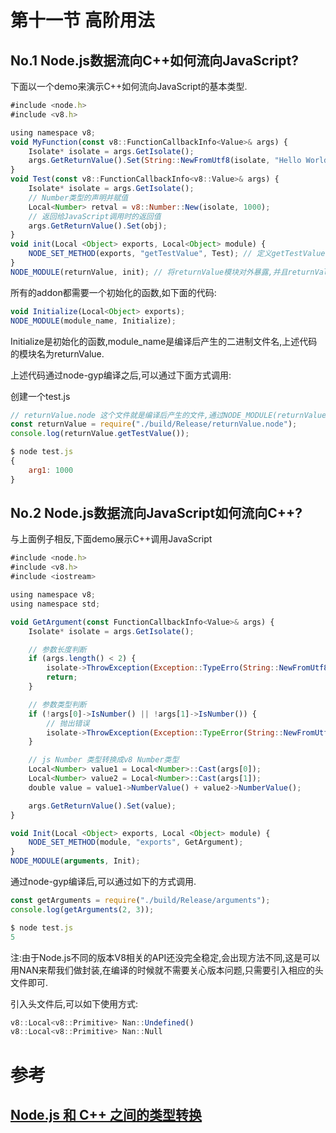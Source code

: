 # 第十一节 高阶用法

## No.1 Node.js数据流向C++如何流向JavaScript?

下面以一个demo来演示C++如何流向JavaScript的基本类型.

```js
#include <node.h>
#include <v8.h>

using namespace v8;
void MyFunction(const v8::FunctionCallbackInfo<Value>& args) {
    Isolate* isolate = args.GetIsolate();
    args.GetReturnValue().Set(String::NewFromUtf8(isolate, "Hello World!"));
}
void Test(const v8::FunctionCallbackInfo<v8::Value>& args) {
    Isolate* isolate = args.GetIsolate();
    // Number类型的声明并赋值
    Local<Number> retval = v8::Number::New(isolate, 1000);
    // 返回给JavaScript调用时的返回值
    args.GetReturnValue().Set(obj);
}
void init(Local <Object> exports, Local<Object> module) {
    NODE_SET_METHOD(exports, "getTestValue", Test); // 定义getTestValue关联Test
}
NODE_MODULE(returnValue, init); // 将returnValue模块对外暴露,并且returnValue指向init方法
```

所有的addon都需要一个初始化的函数,如下面的代码:

```js
void Initialize(Local<Object> exports);
NODE_MODULE(module_name, Initialize);
```

Initialize是初始化的函数,module_name是编译后产生的二进制文件名,上述代码的模块名为returnValue.

上述代码通过node-gyp编译之后,可以通过下面方式调用:

创建一个test.js

```js
// returnValue.node 这个文件就是编译后产生的文件,通过NODE_MODULE(returnValue, init)
const returnValue = require("./build/Release/returnValue.node");
console.log(returnValue.getTestValue());
```

```js
$ node test.js
{
    arg1: 1000
}
```

## No.2 Node.js数据流向JavaScript如何流向C++?

与上面例子相反,下面demo展示C++调用JavaScript

```js
#include <node.h>
#include <v8.h>
#include <iostream>

using namespace v8;
using namespace std;

void GetArgument(const FunctionCallbackInfo<Value>& args) {
    Isolate* isolate = args.GetIsolate();

    // 参数长度判断
    if (args.length() < 2) {
        isolate->ThrowException(Exception::TypeErro(String::NewFromUtf8(isolate, "Wrong number of arguments")));
        return;
    }

    // 参数类型判断
    if (!args[0]->IsNumber() || !args[1]->IsNumber()) {
        // 抛出错误
        isolate->ThrowException(Exception::TypeError(String::NewFromUtf8(isolate, "arguments must be number")));
    }

    // js Number 类型转换成v8 Number类型
    Local<Number> value1 = Local<Number>::Cast(args[0]);
    Local<Number> value2 = Local<Number>::Cast(args[1]);
    double value = value1->NumberValue() + value2->NumberValue();

    args.GetReturnValue().Set(value);
}

void Init(Local <Object> exports, Local <Object> module) {
    NODE_SET_METHOD(module, "exports", GetArgument);
}
NODE_MODULE(arguments, Init);
```

通过node-gyp编译后,可以通过如下的方式调用.

```js
const getArguments = require("./build/Release/arguments");
console.log(getArguments(2, 3));
```

```js
$ node test.js
5
```

注:由于Node.js不同的版本V8相关的API还没完全稳定,会出现方法不同,这是可以用NAN来帮我们做封装,在编译的时候就不需要关心版本问题,只需要引入相应的头文件即可.

引入头文件后,可以如下使用方式:

```js
v8::Local<v8::Primitive> Nan::Undefined()
v8::Local<v8::Primitive> Nan::Null
```

# 参考

## [Node.js 和 C++ 之间的类型转换](http://taobaofed.org/blog/2016/09/20/type-casts-between-node-and-cpp/)